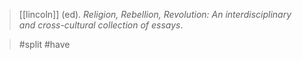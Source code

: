 > [[lincoln]] (ed). *Religion, Rebellion, Revolution: An interdisciplinary and cross-cultural collection of essays*. 

> #split #have